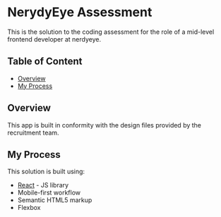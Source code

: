 # NerydyEye Assessment

This is the solution to the coding assessment for the role of a mid-level frontend developer at nerdyeye.

## Table of Content

- [Overview](#overview)
- [My Process](#my-process)

## Overview

This app is built in conformity with the design files provided by the recruitment team.

## My Process

This solution is built using:

- [React](https://reactjs.org/) - JS library
- Mobile-first workflow
- Semantic HTML5 markup
- Flexbox
